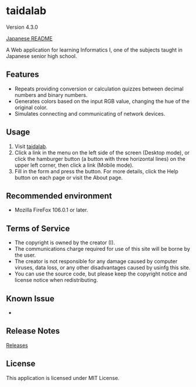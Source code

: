 # taidalab

Version 4.3.0

[Japanese README](README.ja.md)

A Web application for learning Informatics &#8544;, one of the subjects taught in Japanese senior high school.


## Features

- Repeats providing conversion or calculation quizzes between decimal numbers and binary numbers.
- Generates colors based on the input RGB value, changing the hue of the original color.
- Simulates connecting and communicating of network devices.


## Usage

1. Visit [taidalab](http://taidalog.html.xdomain.jp/).
1. Click a link in the menu on the left side of the screen (Desktop mode), or click the hamburger button (a button with three horizontal lines) on the upper left corner, then click a link (Mobile mode).
1. Fill in the form and press the button. For more details, click the Help button on each page or visit the About page.


## Recommended environment

- Mozilla FireFox 106.0.1 or later.


## Terms of Service

- The copyright is owned by the creator (I).
- The communications charge required for use of this site will be borne by the user.
- The creator is not responsible for any damage caused by computer viruses, data loss, or any other disadvantages caused by usinfg this site.
- You can use the source code, but please keep the copyright notice and license notice when redistributing.


## Known Issue

- 


## Release Notes

[Releases](https://github.com/taidalog/taidalab/releases)


## License

This application is licensed under MIT License.
